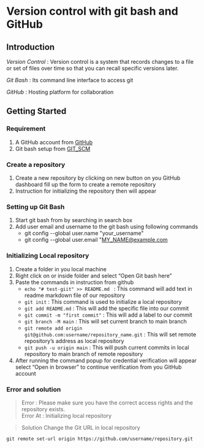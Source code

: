 
# Version control with git bash and GitHub

## Introduction

*Version Control* : Version control is a system that records changes to a file or set of files over time so that you can recall specific versions later.

*Git Bash* : Its command line interface to access git

*GitHub* : Hosting platform for collaboration

## Getting Started

### Requirement

1. A GitHub account from [GitHub](https://github.com/)
2. Git bash setup from [GIT_SCM](https://git-scm.com/downloads)

### Create a repository

1. Create a new repository by clicking on new button on you GitHub dashboard fill up the form to create a remote repository
2. Instruction for initializing the repository then will appear

### Setting up Git Bash

1.	Start git bash from by searching in search box
2.	Add user email and username to the git bash using following commands
    - git config --global user.name "your_username"
    - git config --global user.email "MY_NAME@example.com

### Initializing Local repository

1. Create a folder in you local machine
2. Right click on or inside folder and select “Open Git bash here”
3. Paste the commands in instruction from github
    - `echo "# test-giit" >> README.md `
    : This command will add text in readme markdown file of our repository
    - `git init`
    : This command is used to initialize a local repository
    - `git add README.md`
    : This will add the specific file into our commit
    - `git commit -m "first commit"`
    : This will add a label to our commit
    - `git branch -M main`
    : This will set current branch to main branch
    - `git remote add origin git@github.com:username/repository_name.git`
    : This will set remote repository’s address as local repository
    - `git push -u origin main`
    : This will push current commits in local repository to main branch of remote repository
4. After running the command popup for credential verification will appear select “Open in browser” to continue verification from you GitHub account

### Error and solution

> Error : Please make sure you have the correct access rights and the repository exists.   
Error At : Initializing local repository

> Solution Change the Git URL in local repository

`git remote set-url origin https://github.com/username/repository.git`

    


